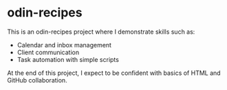 # odin-recipes


This is an odin-recipes project where I demonstrate skills such as:
- Calendar and inbox management
- Client communication
- Task automation with simple scripts

At the end of this project, I expect to be confident with basics of HTML and GitHub collaboration.
